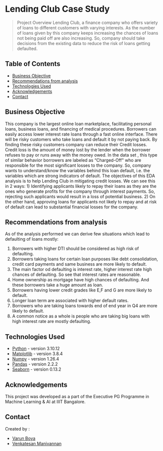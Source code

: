 # Lending Club Case Study
> Project Overview
Lending Club, a finance company who offers variety of loans to different customers with varying interests. As the number of loans given by this company keeps increasing the chances of loans not being paid off are also increasing. So, company should take decisions from the existing data to reduce the risk of loans getting defaulted.


## Table of Contents
* [Business Objective](#business-objective)
* [Recommendations from analysis](#recommendations-from-analysis)
* [Technologies Used](#technologies-used)
* [Acknowledgements](#acknowledgements)
* [Contact](#contact)

<!-- You can include any other section that is pertinent to your problem -->

## Business Objective
This company is the largest online loan marketplace, facilitating personal loans, business loans, and financing of medical procedures. Borrowers can easily access lower interest rate loans through a fast online interface. There will be risky customers who take loans and default it by not paying back.
By finding these risky customers company can reduce their Credit losses. Credit loss is the amount of money lost by the lender when the borrower refuses to pay or runs away with the money owed. In the data set , this type of similar behavior borrowers are labeled as “Charged-Off" who are responsible for the most significant losses to the company.
So, company wants to understand/know the variables behind this loan default, i.e. the variables which are strong indicators of default. 
The objectives of this EDA analysis is to help Lending Club in mitigating credit losses. We can see this in 2 ways:
	1) Identifying applicants likely to repay their loans as they are the ones who generate profits for the company through interest payments. So, rejecting such applicants would result in a loss of potential business.
        2) On the other hand, approving loans for applicants not likely to repay and at risk of default can lead to substantial financial losses for the company.


## Recommendations from analysis
As of the analysis performed we can derive few situations which lead to defaulting of loans mostly:
1) Borrowers with higher DTI should be considered as high risk of defaulting.
2) Borrowers taking loans for certain loan purposes like debt consolidation, credit card payments and
     same business are more likely to default.
3) The main factor od defaulting is interest rate, higher interest rate high chances of defaulting. So see
      that interest rates are reasonable.
4) Home ownership as mortgage have high chances of defaulting. And these borrowers take a huge
     amount as loan.
5) Borrowers having lower credit grades like E,F and G are more likely to default.
6) Longer loan term are associated with higher default rates.
7) Borrowers who are taking loans towards end of end year in Q4 are more likely to default.
8) A common notice as a whole is people who are taking big loans with high interest rate are mostly defaulting.


## Technologies Used
- [Python](https://www.python.org/) - version 3.10.12
- [Matplotlib](https://matplotlib.org/) - version 3.8.4
- [Numpy](https://numpy.org/) - version 1.26.4
- [Pandas](https://pandas.pydata.org/) - version 2.2.2
- [Seaborn](https://seaborn.pydata.org/) - version 0.13.2


## Acknowledgements
This project was developed as a part of the Executive PG Programme in Machine Learning & AI at IIIT Bangalore.


## Contact
Created by :
  - [Varun Boya](https://github.com/varun138)
  - [Venkatesan Manivannan](https://github.com/venkemv)
